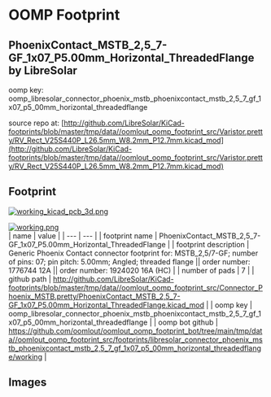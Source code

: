 # OOMP Footprint  
## PhoenixContact_MSTB_2,5_7-GF_1x07_P5.00mm_Horizontal_ThreadedFlange  by LibreSolar  
  
oomp key: oomp_libresolar_connector_phoenix_mstb_phoenixcontact_mstb_2,5_7_gf_1x07_p5_00mm_horizontal_threadedflange  
  
source repo at: [http://github.com/LibreSolar/KiCad-footprints/blob/master/tmp/data//oomlout_oomp_footprint_src/Varistor.pretty/RV_Rect_V25S440P_L26.5mm_W8.2mm_P12.7mm.kicad_mod](http://github.com/LibreSolar/KiCad-footprints/blob/master/tmp/data//oomlout_oomp_footprint_src/Varistor.pretty/RV_Rect_V25S440P_L26.5mm_W8.2mm_P12.7mm.kicad_mod)  
## Footprint  
  
[![working_kicad_pcb_3d.png](working_kicad_pcb_3d_600.png)](working_kicad_pcb_3d.png)  
  
[![working.png](working_600.png)](working.png)  
| name | value | 
| --- | --- | 
| footprint name | PhoenixContact_MSTB_2,5_7-GF_1x07_P5.00mm_Horizontal_ThreadedFlange | 
| footprint description | Generic Phoenix Contact connector footprint for: MSTB_2,5/7-GF; number of pins: 07; pin pitch: 5.00mm; Angled; threaded flange || order number: 1776744 12A || order number: 1924020 16A (HC) | 
| number of pads | 7 | 
| github path | http://github.com/LibreSolar/KiCad-footprints/blob/master/tmp/data//oomlout_oomp_footprint_src/Connector_Phoenix_MSTB.pretty/PhoenixContact_MSTB_2,5_7-GF_1x07_P5.00mm_Horizontal_ThreadedFlange.kicad_mod | 
| oomp key | oomp_libresolar_connector_phoenix_mstb_phoenixcontact_mstb_2,5_7_gf_1x07_p5_00mm_horizontal_threadedflange | 
| oomp bot github | https://github.com/oomlout/oomlout_oomp_footprint_bot/tree/main/tmp/data//oomlout_oomp_footprint_src/footprints/libresolar_connector_phoenix_mstb_phoenixcontact_mstb_2,5_7_gf_1x07_p5_00mm_horizontal_threadedflange/working | 
## Images  
